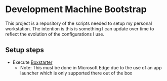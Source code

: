 # Development Machine Bootstrap

This project is a repository of the scripts needed to setup my personal workstation. The intention is this is something I can update over time to reflect the evolution of the configurations I use.

## Setup steps

* Execute [Boxstarter](https://boxstarter.org/package/url?https://raw.githubusercontent.com/jwbennet/dev-bootstrap/main/boxstarter.ps1)
    * Note: This must be done in Microsoft Edge due to the use of an app launcher which is only supported there out of the box

